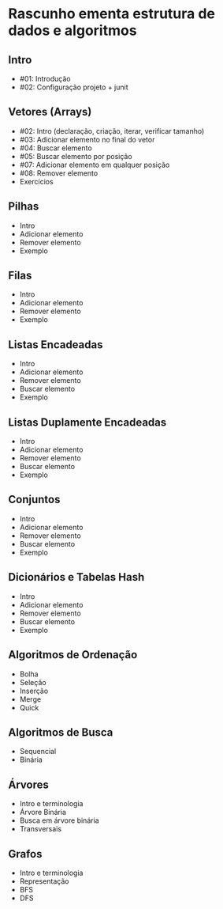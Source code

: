 # Rascunho ementa estrutura de dados e algoritmos

## Intro
* #01: Introdução
* #02: Configuração projeto + junit

## Vetores (Arrays)
* #02: Intro (declaração, criação, iterar, verificar tamanho)
* #03: Adicionar elemento no final do vetor
* #04: Buscar elemento
* #05: Buscar elemento por posição
* #07: Adicionar elemento em qualquer posição
* #08: Remover elemento
* Exercícios

## Pilhas
* Intro
* Adicionar elemento
* Remover elemento
* Exemplo

## Filas
* Intro
* Adicionar elemento
* Remover elemento
* Exemplo

## Listas Encadeadas
* Intro
* Adicionar elemento
* Remover elemento
* Buscar elemento
* Exemplo

## Listas Duplamente Encadeadas
* Intro
* Adicionar elemento
* Remover elemento
* Buscar elemento
* Exemplo

## Conjuntos
* Intro
* Adicionar elemento
* Remover elemento
* Buscar elemento
* Exemplo

## Dicionários e Tabelas Hash
* Intro
* Adicionar elemento
* Remover elemento
* Buscar elemento
* Exemplo

## Algoritmos de Ordenação
* Bolha
* Seleção
* Inserção
* Merge
* Quick

## Algoritmos de Busca
* Sequencial
* Binária

## Árvores
* Intro e terminologia
* Árvore Binária
* Busca em árvore binária
* Transversais

## Grafos
* Intro e terminologia
* Representação
* BFS
* DFS

